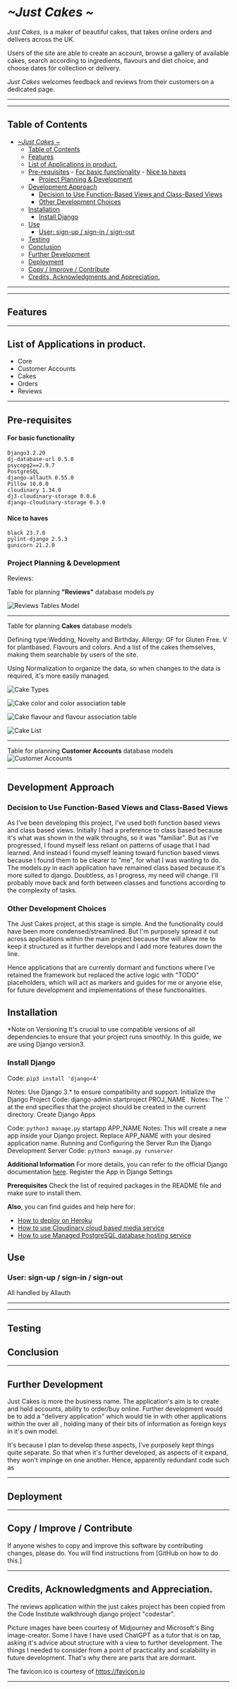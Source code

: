 # *~Just Cakes ~*

*Just Cakes*, is a maker of beautiful cakes, that takes online orders and delivers across the UK.

Users of the site are able to create an account, browse a gallery of available cakes, search according to ingredients, flavours and diet choice, and choose dates for collection or delivery.

*Just Cakes* welcomes feedback and reviews from their customers on a dedicated page.
___
___

## Table of Contents

- [*~Just Cakes ~*](#just-cakes-)
	- [Table of Contents](#table-of-contents)
	- [Features](#features)
	- [List of Applications in product.](#list-of-applications-in-product)
	- [Pre-requisites](#pre-requisites)
			- [For basic functionality](#for-basic-functionality)
			- [Nice to haves](#nice-to-haves)
		- [Project Planning \& Development](#project-planning--development)
	- [Development Approach](#development-approach)
		- [Decision to Use Function-Based Views and Class-Based Views](#decision-to-use-function-based-views-and-class-based-views)
		- [Other Development Choices](#other-development-choices)
	- [Installation](#installation)
		- [Install Django](#install-django)
	- [Use](#use)
		- [User: sign-up / sign-in / sign-out](#user-sign-up--sign-in--sign-out)
	- [Testing](#testing)
	- [Conclusion](#conclusion)
	- [Further Development](#further-development)
	- [Deployment](#deployment)
	- [Copy / Improve / Contribute](#copy--improve--contribute)
	- [Credits, Acknowledgments and Appreciation.](#credits-acknowledgments-and-appreciation)



___
___

## Features
___


## List of Applications in product.
- Core
- Customer Accounts
- Cakes
- Orders
- Reviews

___


## Pre-requisites

#### For basic functionality
```
Django3.2.20
dj-database-url 0.5.0
psycopg2==2.9.7
PostgreSQL
django-allauth 0.55.0
Pillow 10.0.0
cloudinary 1.34.0
dj3-cloudinary-storage 0.0.6
django-cloudinary-storage 0.3.0
```
#### Nice to haves
```
black 23.7.0
pylint-django 2.5.3
gunicorn 21.2.0
```



### Project Planning & Development
Reviews:

Table for planning **"Reviews"** database models.py

![Reviews Tables Model](static/assets/images_for_readme/reviews-table.png)
___

Table for planning **Cakes** database models

Defining type:Wedding, Novelty and Birthday. Allergy: GF for Gluten Free. V for plantbased.  Flavours and colors. And a list of the cakes themselves, making them searchable by users of the site.

Using Normalization to organize the data, so when changes to the data is required, it's more easily managed.



![Cake Types](static/assets/images_for_readme/cake-category-table.png)

![Cake color and color association table](static/assets/images_for_readme/cake-colour-association-table.png)

![Cake flavour and flavour association table](static/assets/images_for_readme/cake-flavour-association-table.png)

![Cake List](static/assets/images_for_readme/cake-list.png)

___

Table for planning **Customer Accounts** database models
![Customer Accounts](static/assets/images_for_readme/customer-account-tables.png)
___
## Development Approach

### Decision to Use Function-Based Views and Class-Based Views
As I've been developing this project, I've used both function based views and class based views. Initially I had a preference to class based because it's what was shown in the walk throughs, so it was "familiar".  But as I've progressed, I found myself less reliant on patterns of usage that I had learned.  And instead I found myself leaning toward function based views because I found them to be clearer to "me", for what I was wanting to do.  The models.py in each application have remained class based because it's more suited to django. Doubtless, as I progress, my need will change. I'll probably move back and forth between classes and functions according to the complexity of tasks.



### Other Development Choices
The Just Cakes project, at this stage is simple.  And the functionality could have been more condensed/streamlined.  But I'm purposely spread it out across applications within the main project because the will allow me to keep it structured as it further develops and I add more features down the line.

Hence applications that are currently dormant and functions where I've retained the framework but replaced the active logic with "TODO" placeholders, which will act as markers and guides for me or anyone else, for future development and implementations of these functionalities.

## Installation



*Note on Versioning
It's crucial to use compatible versions of all dependencies to ensure that your project runs smoothly. In this guide, we are using Django version3.

### Install Django

Code: ```pip3 install 'django<4'```

Notes: Use Django 3.* to ensure compatibility and support.
Initialize the Django Project
Code: django-admin startproject PROJ_NAME .
Notes: The '.' at the end specifies that the project should be created in the current directory.
Create Django Apps

Code: ```python3 manage.py``` startapp APP_NAME
Notes: This will create a new app inside your Django project. Replace APP_NAME with your desired application name.
Running and Configuring the Server
Run the Django Development Server
Code: ```python3 manage.py runserver```

**Additional Information**
For more details, you can refer to the official Django documentation [here](https://www.djangoproject.com).
Register the App in Django Settings

**Prerequisites**
Check the list of required packages in the README file and make sure to install them.

**Also**, you can find guides and help here for:
- [How to deploy on Heroku](https://devcenter.heroku.com/categories/deployment)
- [How to use Cloudinary cloud based media service](https://cloudinary.com/documentation/how_to_integrate_cloudinary#:~:text=The%20best%20way%20to%20get,in%205%20minutes%20or%20less.)
- [How to use Managed PostgreSQL database hosting service](https://www.elephantsql.com/docs/index.html)

## Use

### User: sign-up / sign-in / sign-out
All handled by Allauth


___
___

## Testing


## Conclusion

___

## Further Development

Just Cakes is more the business name.  The application's aim is to create and hold accounts, ability to order/buy online.  Further development would be to add a "delivery application" which would tie in with other applications within the over all , holding many of their bits of information as foreign keys in it's own model.

It's because I plan to develop these aspects, I've purposely kept things quite separate.  So that when it's further developed, as aspects of it expand, they won't impinge on one another.  Hence, apparently redundant code such as 

___

## Deployment

___

## Copy / Improve / Contribute

If anyone wishes to copy and improve this software by contributing changes,
please do.  You will find instructions from
[GitHub on how to do this.]
___

## Credits, Acknowledgments and Appreciation.

The reviews application within the just cakes project has been copied from the Code Institute walkthrough django project "codestar".  

Picture images have been courtesy of Midjourney and Microsoft's Bing image-creator. Some I have 
I have used ChatGPT as a tutor that is on tap, asking it's advice about structure with a view to further development.
The things I needed to consider from a point of practicality and scalability in future development.  That's why there are parts that are dormant.

The favicon.ico is courtesy of https://favicon.io
___
